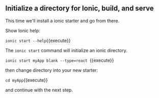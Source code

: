 ## Initialize a directory for Ionic, build, and serve

This time we'll install a ionic starter and go from there.

Show Ionic help:

`ionic start --help`{{execute}}

The `ionic start` command will initialize an ionic directory.

`ionic start myApp blank --type=react `{{execute}}

then change directory into your new starter:

`cd myApp`{{execute}}

and continue with the next step.
